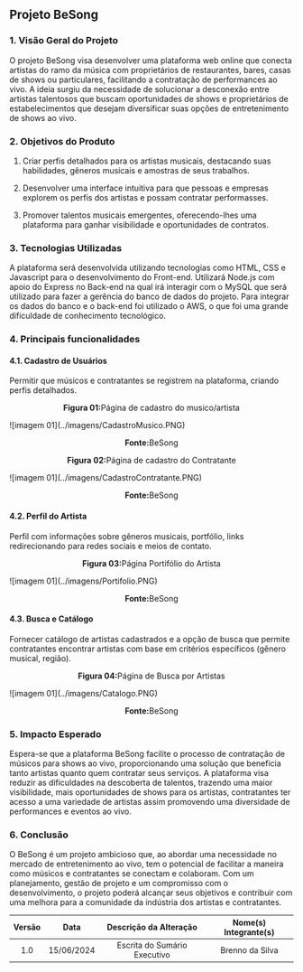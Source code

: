 ## **Projeto BeSong**
### **1. Visão Geral do Projeto** 

O projeto BeSong visa desenvolver uma plataforma web online que conecta artistas do ramo da música com proprietários de restaurantes, bares, casas de shows ou particulares, facilitando a contratação de performances ao vivo. A ideia surgiu da necessidade de solucionar a desconexão entre artistas talentosos que buscam oportunidades de shows e proprietários de estabelecimentos que desejam diversificar suas opções de entretenimento de shows ao vivo. 

### **2. Objetivos do Produto** 

1. Criar perfis detalhados para os artistas musicais, destacando suas habilidades, gêneros musicais e amostras de seus trabalhos. 

2. Desenvolver uma interface intuitiva para que pessoas e empresas explorem os perfis dos artistas e possam contratar performasses. 

3. Promover talentos musicais emergentes, oferecendo-lhes uma plataforma para ganhar visibilidade e oportunidades de contratos. 

### **3. Tecnologias Utilizadas** 

A plataforma será desenvolvida utilizando tecnologias como HTML, CSS e Javascript para o desenvolvimento do Front-end. Utilizará Node.js com apoio do Express no Back-end na qual irá interagir com o MySQL que será utilizado para fazer a gerência do banco de dados do projeto. Para integrar os dados do banco e o back-end foi utilizado o AWS, o que foi uma grande dificuldade de conhecimento tecnológico. 

### **4. Principais funcionalidades** 

#### **4.1. Cadastro de Usuários** 
Permitir que músicos e contratantes se registrem na plataforma, criando perfis detalhados.

<div align="center">
    <p><b>Figura 01:</b>Página de cadastro do musico/artista</p>
</div>
![imagem 01](../imagens/CadastroMusico.PNG)
<div align="center">
    <p><b>Fonte:</b>BeSong</p>
</div>

<div align="center">
    <p><b>Figura 02:</b>Página de cadastro do Contratante</p>
</div>
![imagem 01](../imagens/CadastroContratante.PNG)
<div align="center">
    <p><b>Fonte:</b>BeSong</p>
</div>

#### **4.2. Perfil do Artista** 
Perfil com informações sobre gêneros musicais, portfólio, links redirecionando para redes sociais e meios de contato. 

<div align="center">
    <p><b>Figura 03:</b>Página Portifólio do Artista</p>
</div>
![imagem 01](../imagens/Portifolio.PNG)
<div align="center">
    <p><b>Fonte:</b>BeSong</p>
</div>

#### **4.3. Busca e Catálogo**
Fornecer catálogo de artistas cadastrados e a opção de busca que permite contratantes encontrar artistas com base em critérios específicos (gênero musical, região).

<div align="center">
    <p><b>Figura 04:</b>Página de Busca por Artistas</p>
</div>
![imagem 01](../imagens/Catalogo.PNG)
<div align="center">
    <p><b>Fonte:</b>BeSong</p>
</div>

### **5. Impacto Esperado** 

Espera-se que a plataforma BeSong facilite o processo de contratação de músicos para shows ao vivo, proporcionando uma solução que beneficia tanto artistas quanto quem contratar seus serviços. A plataforma visa reduzir as dificuldades na descoberta de talentos, trazendo uma maior visibilidade, mais oportunidades de shows para os artistas, contratantes ter acesso a uma variedade de artistas assim promovendo uma diversidade de performances e eventos ao vivo. 

### **6. Conclusão** 

O BeSong é um projeto ambicioso que, ao abordar uma necessidade no mercado de entretenimento ao vivo, tem o potencial de facilitar a maneira como músicos e contratantes se conectam e colaboram. Com um planejamento, gestão de projeto e um compromisso com o desenvolvimento, o projeto poderá alcançar seus objetivos e contribuir com uma melhora para a comunidade da indústria dos artistas e contratantes. 

| Versão | Data | Descrição da Alteração | Nome(s) Integrante(s) |
| :----: | :--: | :--------------------: | :-------------------: |
| 1.0 | 15/06/2024 | Escrita do Sumário Executivo | Brenno da Silva |